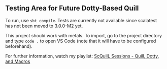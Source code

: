 ## Testing Area for Future Dotty-Based Quill

To run, use `sbt compile`. Tests are currently not available
since scalatest has not been moved to 3.0.0-M2 yet.

This project should work with metals. To import, go to the
project directory and type `code .` to open VS Code
(note that it will have to be configured beforehand).

For further information, watch my playlist:
[ScQuilL Sessions - Quill, Dotty, and Macros](https://www.youtube.com/watch?v=0PSg__PPjY8&list=PLqky8QybCVQYNZY_MNJpkjFKT-dAdHQDX)

